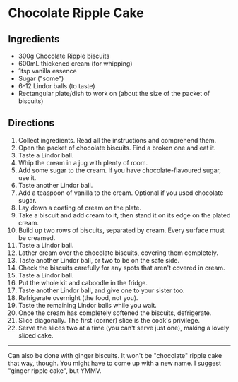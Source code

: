 Chocolate Ripple Cake
=====================

Ingredients
-----------

* 300g Chocolate Ripple biscuits
* 600mL thickened cream (for whipping)
* 1tsp vanilla essence
* Sugar ("some")
* 6-12 Lindor balls (to taste)
* Rectangular plate/dish to work on (about the size of the packet of biscuits)

Directions
----------

1. Collect ingredients. Read all the instructions and comprehend them.
2. Open the packet of chocolate biscuits. Find a broken one and eat it.
3. Taste a Lindor ball.
4. Whip the cream in a jug with plenty of room.
5. Add some sugar to the cream. If you have chocolate-flavoured sugar, use it.
6. Taste another Lindor ball.
7. Add a teaspoon of vanilla to the cream. Optional if you used chocolate sugar.
8. Lay down a coating of cream on the plate.
9. Take a biscuit and add cream to it, then stand it on its edge on the plated cream.
10. Build up two rows of biscuits, separated by cream. Every surface must be creamed.
11. Taste a Lindor ball.
12. Lather cream over the chocolate biscuits, covering them completely.
13. Taste another Lindor ball, or two to be on the safe side.
14. Check the biscuits carefully for any spots that aren't covered in cream.
15. Taste a Lindor ball.
16. Put the whole kit and caboodle in the fridge.
17. Taste another Lindor ball, and give one to your sister too.
18. Refrigerate overnight (the food, not you).
19. Taste the remaining Lindor balls while you wait.
20. Once the cream has completely softened the biscuits, defrigerate.
21. Slice diagonally. The first (corner) slice is the cook's privilege.
22. Serve the slices two at a time (you can't serve just one), making a lovely sliced cake.

----

Can also be done with ginger biscuits. It won't be "chocolate" ripple cake that way, though. You might have to come up with a new name. I suggest "ginger ripple cake", but YMMV.
